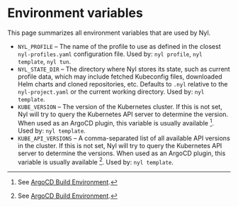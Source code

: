 # Environment variables

This page summarizes all environment variables that are used by Nyl.

- `NYL_PROFILE` &ndash; The name of the profile to use as defined in the closest `nyl-profiles.yaml` configuration file.
  Used by: `nyl profile`, `nyl template`, `nyl tun`.
- `NYL_STATE_DIR` &ndash; The directory where Nyl stores its state, such as current profile data, which may include
  fetched Kubeconfig files, downloaded Helm charts and cloned repositories, etc. Defaults to `.nyl` relative to the
  `nyl-project.yaml` or the current working directory. Used by: `nyl template`.
- `KUBE_VERSION` &ndash; The version of the Kubernetes cluster. If this is not set, Nyl will try to query the Kubernetes
  API server to determine the version. When used as an ArgoCD plugin, this variable is usually available
  [^ArgoBuildEnv]. Used by: `nyl template`.
- `KUBE_API_VERSIONS` &ndash; A comma-separated list of all available API versions in the cluster. If this is not set,
  Nyl will try to query the Kubernetes API server to determine the versions. When used as an ArgoCD plugin, this
  variable is usually available [^ArgoBuildEnv]. Used by: `nyl template`.

[^ArgoBuildEnv]: See [ArgoCD Build Environment](https://argo-cd.readthedocs.io/en/stable/user-guide/build-environment/).
